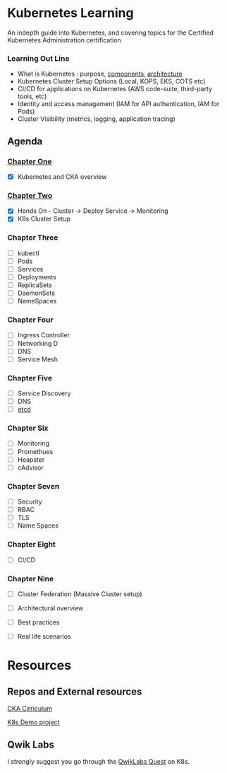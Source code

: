 # Kubernetes Learning
An indepth guide into Kubernetes, and covering topics for the Certified Kubernetes Administration certification

### Learning Out Line
 - What is Kubernetes : purpose, [components](chapter/one/README.md), [architecture](chapter/one/CLUSTER-INFO.md)
 - Kubernetes Cluster Setup Options (Local, KOPS, EKS, COTS etc)
 - CI/CD for applications on Kubernetes (AWS code-suite, third-party tools, etc)
 - Identity and access management (IAM for API authentication, IAM for Pods)
 - Cluster Visibility (metrics, logging, application tracing)
 
## Agenda

### [Chapter One](chapter/one/README.md)
- [x] Kubernetes and CKA overview

### [Chapter Two](chapter/two/README.md)

- [x] Hands On - Cluster -> Deploy Service -> Monitoring
- [x] K8s Cluster Setup

### Chapter Three
- [ ] kubectl
- [ ] Pods 
- [ ] Services 
- [ ] Deployments 
- [ ] ReplicaSets 
- [ ] DaemonSets 
- [ ] NameSpaces

### Chapter Four
- [ ] Ingress Controller 
- [ ] Networking D
- [ ] DNS
- [ ] Service Mesh

### Chapter Five
- [ ] Service Discovery
- [ ] DNS
- [ ] [etcd](chapter/five/ETCD-FOR-K8s.md)

### Chapter Six
- [ ] Monitoring 
- [ ] Promethues 
- [ ] Heapster 
- [ ] cAdvisor

### Chapter Seven
- [ ] Security 
- [ ] RBAC 
- [ ] TLS 
- [ ] Name Spaces

### Chapter Eight
- [ ] CI/CD

### Chapter Nine
- [ ] Cluster Federation (Massive Cluster setup)
- [ ] Architectural overview
- [ ] Best practices
- [ ] Real life scenarios


# Resources

## Repos and External resources
[CKA Cirriculum](https://github.com/cncf/curriculum/blob/master/certified_kubernetes_administrator_exam_v1.9.0.pdf)

[K8s Demo project](https://github.com/WesleyCharlesBlake/k8s-demo)

## Qwik Labs
I strongly suggest you go through the [QwikLabs Quest](https://qwiklabs.com/quests/29) on K8s.


